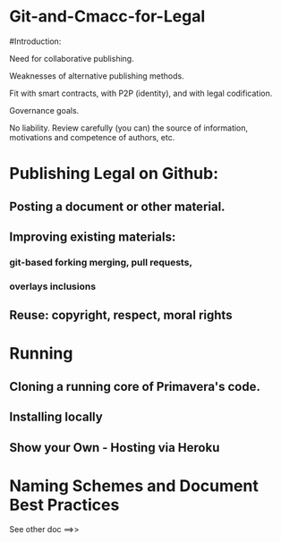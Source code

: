 # Git-and-Cmacc-for-Legal

#Introduction:

   Need for collaborative publishing.
  
   Weaknesses of alternative publishing methods.

   Fit with smart contracts, with P2P (identity), and with legal codification.

   Governance goals. 

No liability.  Review carefully (you can) the source of information, motivations and competence of authors, etc.


# Publishing Legal on Github:

## Posting a document or other material.

## Improving existing materials:

### git-based forking merging, pull requests, 

### overlays inclusions 

## Reuse: copyright, respect, moral rights

# Running

## Cloning a running core of Primavera's code. 

## Installing locally

## Show your Own - Hosting via Heroku


# Naming Schemes and Document Best Practices

See other doc ==>>



